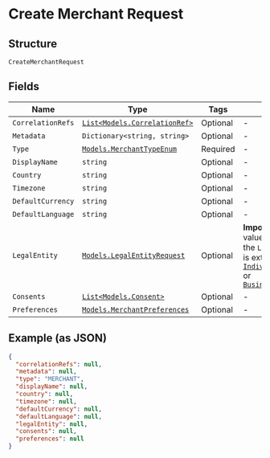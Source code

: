 
# Create Merchant Request

## Structure

`CreateMerchantRequest`

## Fields

| Name | Type | Tags | Description |
|  --- | --- | --- | --- |
| `CorrelationRefs` | [`List<Models.CorrelationRef>`](../../doc/models/correlation-ref.md) | Optional | - |
| `Metadata` | `Dictionary<string, string>` | Optional | - |
| `Type` | [`Models.MerchantTypeEnum`](../../doc/models/merchant-type-enum.md) | Required | - |
| `DisplayName` | `string` | Optional | - |
| `Country` | `string` | Optional | - |
| `Timezone` | `string` | Optional | - |
| `DefaultCurrency` | `string` | Optional | - |
| `DefaultLanguage` | `string` | Optional | - |
| `LegalEntity` | [`Models.LegalEntityRequest`](../../doc/models/legal-entity-request.md) | Optional | **Important !** Depending on the value of the `type` parameter, the `LegalEntityRequest` model is extended with either [`IndividualLegalEntityRequest`](../../doc/models/individual-legal-entity-request.md) or [`BusinessLegalEntityRequest`](../../doc/models/business-legal-entity-request.md) |
| `Consents` | [`List<Models.Consent>`](../../doc/models/consent.md) | Optional | - |
| `Preferences` | [`Models.MerchantPreferences`](../../doc/models/merchant-preferences.md) | Optional | - |

## Example (as JSON)

```json
{
  "correlationRefs": null,
  "metadata": null,
  "type": "MERCHANT",
  "displayName": null,
  "country": null,
  "timezone": null,
  "defaultCurrency": null,
  "defaultLanguage": null,
  "legalEntity": null,
  "consents": null,
  "preferences": null
}
```

